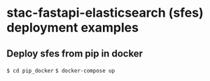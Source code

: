 # stac-fastapi-elasticsearch (sfes) deployment examples 

## Deploy sfes from pip in docker

```$ cd pip_docker```
```$ docker-compose up```